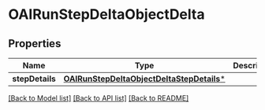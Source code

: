 # OAIRunStepDeltaObjectDelta

## Properties
Name | Type | Description | Notes
------------ | ------------- | ------------- | -------------
**stepDetails** | [**OAIRunStepDeltaObjectDeltaStepDetails***](OAIRunStepDeltaObjectDeltaStepDetails.md) |  | [optional] 

[[Back to Model list]](../README.md#documentation-for-models) [[Back to API list]](../README.md#documentation-for-api-endpoints) [[Back to README]](../README.md)


